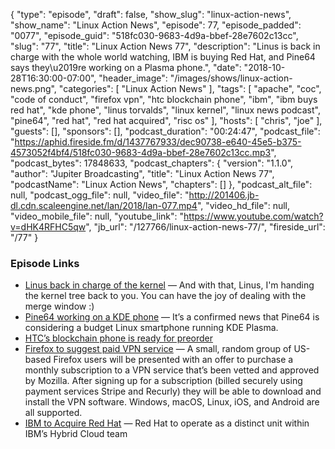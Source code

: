 {
  "type": "episode",
  "draft": false,
  "show_slug": "linux-action-news",
  "show_name": "Linux Action News",
  "episode": 77,
  "episode_padded": "0077",
  "episode_guid": "518fc030-9683-4d9a-bbef-28e7602c13cc",
  "slug": "77",
  "title": "Linux Action News 77",
  "description": "Linus is back in charge with the whole world watching, IBM is buying Red Hat, and Pine64 says they\u2019re working on a Plasma phone.",
  "date": "2018-10-28T16:30:00-07:00",
  "header_image": "/images/shows/linux-action-news.png",
  "categories": [
    "Linux Action News"
  ],
  "tags": [
    "apache",
    "coc",
    "code of conduct",
    "firefox vpn",
    "htc blockchain phone",
    "ibm",
    "ibm buys red hat",
    "kde phone",
    "linus torvalds",
    "linux kernel",
    "linux news podcast",
    "pine64",
    "red hat",
    "red hat acquired",
    "risc os"
  ],
  "hosts": [
    "chris",
    "joe"
  ],
  "guests": [],
  "sponsors": [],
  "podcast_duration": "00:24:47",
  "podcast_file": "https://aphid.fireside.fm/d/1437767933/dec90738-e640-45e5-b375-4573052f4bf4/518fc030-9683-4d9a-bbef-28e7602c13cc.mp3",
  "podcast_bytes": 17848633,
  "podcast_chapters": {
    "version": "1.1.0",
    "author": "Jupiter Broadcasting",
    "title": "Linux Action News 77",
    "podcastName": "Linux Action News",
    "chapters": []
  },
  "podcast_alt_file": null,
  "podcast_ogg_file": null,
  "video_file": "http://201406.jb-dl.cdn.scaleengine.net/lan/2018/lan-077.mp4",
  "video_hd_file": null,
  "video_mobile_file": null,
  "youtube_link": "https://www.youtube.com/watch?v=dHK4RFHC5qw",
  "jb_url": "/127766/linux-action-news-77/",
  "fireside_url": "/77"
}


### Episode Links

  * [Linus back in charge of the kernel](https://lkml.org/lkml/2018/10/22/184 "Linus back in charge of the kernel") — And with that, Linus, I'm handing the kernel tree back to you. You can have the joy of dealing with the merge window :)
  * [Pine64 working on a KDE phone](https://itsfoss.com/pinebook-kde-smartphone/ "Pine64 working on a KDE phone") — It’s a confirmed news that Pine64 is considering a budget Linux smartphone running KDE Plasma.
  * [HTC’s blockchain phone is ready for preorder](https://www.theverge.com/circuitbreaker/2018/10/23/18011280/htc-blockchain-phone-preorder-exodus-1-specs-price "HTC’s blockchain phone is ready for preorder")
  * [Firefox to suggest paid VPN service](https://blog.mozilla.org/futurereleases/2018/10/22/testing-new-ways-to-keep-you-safe-online/ "Firefox to suggest paid VPN service") — A small, random group of US-based Firefox users will be presented with an offer to purchase a monthly subscription to a VPN service that’s been vetted and approved by Mozilla. After signing up for a subscription (billed securely using payment services Stripe and Recurly) they will be able to download and install the VPN software. Windows, macOS, Linux, iOS, and Android are all supported.
  * [IBM to Acquire Red Hat](https://www.redhat.com/en/about/press-releases/ibm-acquire-red-hat-completely-changing-cloud-landscape-and-becoming-worlds-1-hybrid-cloud-provider "IBM to Acquire Red Hat") — Red Hat to operate as a distinct unit within IBM’s Hybrid Cloud team


